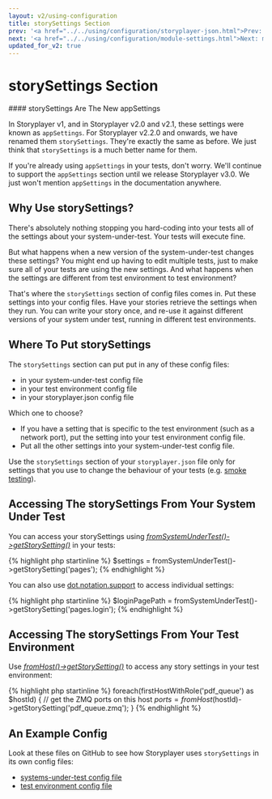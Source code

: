 ```yaml
---
layout: v2/using-configuration
title: storySettings Section
prev: '<a href="../../using/configuration/storyplayer-json.html">Prev: The storyplayer.json File</a>'
next: '<a href="../../using/configuration/module-settings.html">Next: moduleSettings Section</a>'
updated_for_v2: true
---
```


# storySettings Section

<div class="callout info" markdown="1">
#### storySettings Are The New appSettings

In Storyplayer v1, and in Storyplayer v2.0 and v2.1, these settings were known as `appSettings`. For Storyplayer v2.2.0 and onwards, we have renamed them `storySettings`. They're exactly the same as before. We just think that `storySettings` is a much better name for them.

If you're already using `appSettings` in your tests, don't worry. We'll continue to support the `appSettings` section until we release Storyplayer v3.0. We just won't mention `appSettings` in the documentation anywhere.
</div>

## Why Use storySettings?

There's absolutely nothing stopping you hard-coding into your tests all of the settings about your system-under-test.  Your tests will execute fine.

But what happens when a new version of the system-under-test changes these settings?  You might end up having to edit multiple tests, just to make sure all of your tests are using the new settings. And what happens when the settings are different from test environment to test environment?

That's where the `storySettings` section of config files comes in. Put these settings into your config files. Have your stories retrieve the settings when they run. You can write your story once, and re-use it against different versions of your system under test, running in different test environments.

## Where To Put storySettings

The `storySettings` section can put put in any of these config files:

* in your system-under-test config file
* in your test environment config file
* in your storyplayer.json config file

Which one to choose?

* If you have a setting that is specific to the test environment (such as a network port), put the setting into your test environment config file.
* Put all the other settings into your system-under-test config file.

Use the `storySettings` section of your `storyplayer.json` file only for settings that you use to change the behaviour of your tests (e.g. [smoke testing](../../tips/test-types/smoke-testing.html)).

## Accessing The storySettings From Your System Under Test

You can access your storySettings using _[fromSystemUnderTest()->getStorySetting()](../../modules/systemundertest/fromSystemUnderTest.html#getstorysetting)_ in your tests:

{% highlight php startinline %}
$settings = fromSystemUnderTest()->getStorySetting('pages');
{% endhighlight %}

You can also use [dot.notation.support](dot.notation.support.html) to access individual settings:

{% highlight php startinline %}
$loginPagePath = fromSystemUnderTest()->getStorySetting('pages.login');
{% endhighlight %}

## Accessing The storySettings From Your Test Environment

Use _[fromHost()->getStorySetting()](../../modules/host/fromHost.html#getstorysetting)_ to access any story settings in your test environment:

{% highlight php startinline %}
foreach(firstHostWithRole('pdf_queue') as $hostId) {
    // get the ZMQ ports on this host
    $ports = fromHost($hostId)->getStorySetting('pdf_queue.zmq');
}
{% endhighlight %}

## An Example Config

Look at these files on GitHub to see how Storyplayer uses `storySettings` in its own config files:

* [systems-under-test config file](https://github.com/datasift/storyplayer/blob/develop/.storyplayer/systems-under-test/storyplayer-2.x.json)
* [test environment config file](https://github.com/datasift/storyplayer/blob/develop/.storyplayer/test-environments/vagrant-centos6-ssl.json)